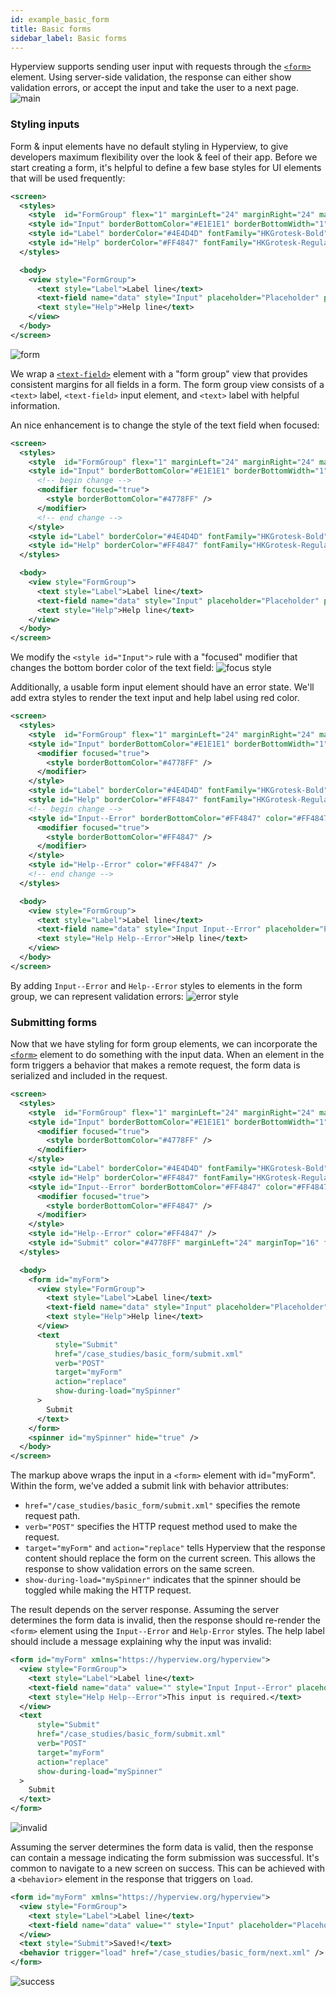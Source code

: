 ```yaml
---
id: example_basic_form
title: Basic forms
sidebar_label: Basic forms
---
```


Hyperview supports sending user input with requests through the [`<form>`](/docs/reference_form) element. Using server-side validation, the response can either show validation errors, or accept the input and take the user to a next page.
![main](/img/basic_form/main.png)

### Styling inputs

Form & input elements have no default styling in Hyperview, to give developers maximum flexibility over the look & feel of their app. Before we start creating a form, it's helpful to define a few base styles for UI elements that will be used frequently:

```xml
<screen>
  <styles>
    <style  id="FormGroup" flex="1" marginLeft="24" marginRight="24" marginTop="24" />
    <style id="Input" borderBottomColor="#E1E1E1" borderBottomWidth="1" borderColor="#4E4D4D" flex="1" fontFamily="HKGrotesk-Regular" fontSize="16" paddingBottom="8" paddingTop="8" />
    <style id="Label" borderColor="#4E4D4D" fontFamily="HKGrotesk-Bold" fontSize="16" lineHeight="24" marginBottom="8" />
    <style id="Help" borderColor="#FF4847" fontFamily="HKGrotesk-Regular" fontSize="16" lineHeight="24" marginTop="16" />
  </styles>

  <body>
    <view style="FormGroup">
      <text style="Label">Label line</text>
      <text-field name="data" style="Input" placeholder="Placeholder" placeholderTextColor="#8D9494" />
      <text style="Help">Help line</text>
    </view>
  </body>
</screen>
```
![form](/img/basic_form/form.gif)

We wrap a [`<text-field>`](/docs/reference_textfield) element with a "form group" view that provides consistent margins for all fields in a form. The form group view consists of a `<text>` label, `<text-field>` input element, and `<text>` label with helpful information.

An nice enhancement is to change the style of the text field when focused:
```xml
<screen>
  <styles>
    <style  id="FormGroup" flex="1" marginLeft="24" marginRight="24" marginTop="24" />
    <style id="Input" borderBottomColor="#E1E1E1" borderBottomWidth="1" borderColor="#4E4D4D" flex="1" fontFamily="HKGrotesk-Regular" fontSize="16" paddingBottom="8" paddingTop="8">
      <!-- begin change -->
      <modifier focused="true">
        <style borderBottomColor="#4778FF" />
      </modifier>
      <!-- end change -->
    </style>
    <style id="Label" borderColor="#4E4D4D" fontFamily="HKGrotesk-Bold" fontSize="16" lineHeight="24" marginBottom="8" />
    <style id="Help" borderColor="#FF4847" fontFamily="HKGrotesk-Regular" fontSize="16" lineHeight="24" marginTop="16" />
  </styles>

  <body>
    <view style="FormGroup">
      <text style="Label">Label line</text>
      <text-field name="data" style="Input" placeholder="Placeholder" placeholderTextColor="#8D9494" />
      <text style="Help">Help line</text>
    </view>
  </body>
</screen>
```
We modify the `<style id="Input">` rule with a "focused" modifier that changes the bottom border color of the text field:
![focus style](/img/basic_form/focus.gif)

Additionally, a usable form input element should have an error state. We'll add extra styles to render the text input and help label using red color.
```xml
<screen>
  <styles>
    <style  id="FormGroup" flex="1" marginLeft="24" marginRight="24" marginTop="24" />
    <style id="Input" borderBottomColor="#E1E1E1" borderBottomWidth="1" borderColor="#4E4D4D" flex="1" fontFamily="HKGrotesk-Regular" fontSize="16" paddingBottom="8" paddingTop="8">
      <modifier focused="true">
        <style borderBottomColor="#4778FF" />
      </modifier>
    </style>
    <style id="Label" borderColor="#4E4D4D" fontFamily="HKGrotesk-Bold" fontSize="16" lineHeight="24" marginBottom="8" />
    <style id="Help" borderColor="#FF4847" fontFamily="HKGrotesk-Regular" fontSize="16" lineHeight="24" marginTop="16" />
    <!-- begin change -->
    <style id="Input--Error" borderBottomColor="#FF4847" color="#FF4847"> 
      <modifier focused="true">
        <style borderBottomColor="#FF4847" />
      </modifier>
    </style>
    <style id="Help--Error" color="#FF4847" />
    <!-- end change -->
  </styles>

  <body>
    <view style="FormGroup">
      <text style="Label">Label line</text>
      <text-field name="data" style="Input Input--Error" placeholder="Placeholder" placeholderTextColor="#8D9494" />
      <text style="Help Help--Error">Help line</text>
    </view>
  </body>
</screen>
```
By adding `Input--Error` and `Help--Error` styles to elements in the form group, we can represent validation errors:
![error style](/img/basic_form/error.gif)

### Submitting forms
Now that we have styling for form group elements, we can incorporate the [`<form>`](/docs/reference_form) element to do something with the input data. When an element in the form triggers a behavior that makes a remote request, the form data is serialized and included in the request.
```xml
<screen>
  <styles>
    <style  id="FormGroup" flex="1" marginLeft="24" marginRight="24" marginTop="24" />
    <style id="Input" borderBottomColor="#E1E1E1" borderBottomWidth="1" borderColor="#4E4D4D" flex="1" fontFamily="HKGrotesk-Regular" fontSize="16" paddingBottom="8" paddingTop="8">
      <modifier focused="true">
        <style borderBottomColor="#4778FF" />
      </modifier>
    </style>
    <style id="Label" borderColor="#4E4D4D" fontFamily="HKGrotesk-Bold" fontSize="16" lineHeight="24" marginBottom="8" />
    <style id="Help" borderColor="#FF4847" fontFamily="HKGrotesk-Regular" fontSize="16" lineHeight="24" marginTop="16" />
    <style id="Input--Error" borderBottomColor="#FF4847" color="#FF4847"> 
      <modifier focused="true">
        <style borderBottomColor="#FF4847" />
      </modifier>
    </style>
    <style id="Help--Error" color="#FF4847" />
    <style id="Submit" color="#4778FF" marginLeft="24" marginTop="16" fontSize="16" lineHeight="24" fontFamily="HKGrotesk-Bold" fontWeight="bold" />
  </styles>

  <body>
    <form id="myForm">
      <view style="FormGroup">
        <text style="Label">Label line</text>
        <text-field name="data" style="Input" placeholder="Placeholder" placeholderTextColor="#8D9494" />
        <text style="Help">Help line</text>
      </view>
      <text
          style="Submit"
          href="/case_studies/basic_form/submit.xml"
          verb="POST"
          target="myForm"
          action="replace"
          show-during-load="mySpinner"
      >
        Submit
      </text>
    </form>
    <spinner id="mySpinner" hide="true" />
  </body>
</screen>
```
The markup above wraps the input in a `<form>` element with id="myForm". Within the form, we've added a submit link with behavior attributes:
- `href="/case_studies/basic_form/submit.xml"` specifies the remote request path.
- `verb="POST"` specifies the HTTP request method used to make the request.
- `target="myForm"` and `action="replace"` tells Hyperview that the response content should replace the form on the current screen. This allows the response to show validation errors on the same screen.
- `show-during-load="mySpinner"` indicates that the spinner should be toggled while making the HTTP request.

The result depends on the server response. Assuming the server determines the form data is invalid, then the response should re-render the `<form>` element using the `Input--Error` and `Help-Error` styles. The help label should include a message explaining why the input was invalid:
```xml
<form id="myForm" xmlns="https://hyperview.org/hyperview">
  <view style="FormGroup">
    <text style="Label">Label line</text>
    <text-field name="data" value="" style="Input Input--Error" placeholder="Placeholder" placeholderTextColor="#8D9494" />
    <text style="Help Help--Error">This input is required.</text>
  </view>
  <text
      style="Submit"
      href="/case_studies/basic_form/submit.xml"
      verb="POST"
      target="myForm"
      action="replace"
      show-during-load="mySpinner"
  >
    Submit
  </text>
</form>
```
![invalid](/img/basic_form/invalid.gif)

Assuming the server determines the form data is valid, then the response can contain a message indicating the form submission was successful. It's common to navigate to a new screen on success. This can be achieved with a `<behavior>` element in the response that triggers on `load`.
```xml
<form id="myForm" xmlns="https://hyperview.org/hyperview">
  <view style="FormGroup">
    <text style="Label">Label line</text>
    <text-field name="data" value="" style="Input" placeholder="Placeholder" placeholderTextColor="#8D9494" />
  </view>
  <text style="Submit">Saved!</text>
  <behavior trigger="load" href="/case_studies/basic_form/next.xml" />
</form>
```
![success](/img/basic_form/success.gif)
